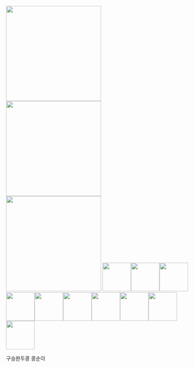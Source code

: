 <img src="./구디.png" width="260px" ><img src="./구디.png"  width="260px"><img src="./구디.png"  width="260px">
<img src="./구디.png"  width="78px"><img src="./구디.png"  width="78px"><img src="./구디.png"  width="78px"><img src="./구디.png"  width="78px"><img src="./구디.png"  width="78px"><img src="./구디.png"  width="78px"><img src="./구디.png"  width="78px"><img src="./구디.png"  width="78px"><img src="./구디.png"  width="78px"><img src="./구디.png"  width="78px">
</h1> 구승완두콩 </h1>
</h1> 콩순이 </h1>
